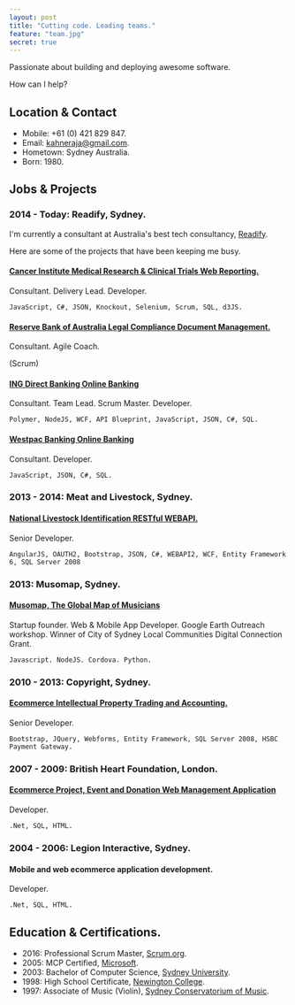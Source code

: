 ```yaml
---
layout: post
title: "Cutting code. Leading teams."
feature: "team.jpg"
secret: true
---
```


Passionate about building and deploying awesome software.

How can I help?

## Location & Contact

- Mobile: +61 (0) 421 829 847.
- Email: kahneraja@gmail.com.
- Hometown: Sydney Australia.
- Born: 1980.

## Jobs & Projects

### 2014 - Today: Readify, Sydney.

I'm currently a consultant at Australia's best tech consultancy, [Readify](http://www.readify.net).

Here are some of the projects that have been keeping me busy.

#### [Cancer Institute Medical Research & Clinical Trials Web Reporting.](http://www.cancerinstitute.org.au)

Consultant. Delivery Lead. Developer.

	JavaScript, C#, JSON, Knockout, Selenium, Scrum, SQL, d3JS.

#### [Reserve Bank of Australia Legal Compliance Document Management.](http://www.rba.gov.au)

Consultant. Agile Coach.

(Scrum)

#### [ING Direct Banking Online Banking](http://www.ingdirect.com.au)

Consultant. Team Lead. Scrum Master. Developer.

	Polymer, NodeJS, WCF, API Blueprint, JavaScript, JSON, C#, SQL.

#### [Westpac Banking Online Banking](http://www.westpac.com.au)

Consultant. Developer.

	JavaScript, JSON, C#, SQL.

### 2013 - 2014: Meat and Livestock, Sydney.

#### [National Livestock Identification RESTful WEBAPI.](http://www.nlis.com.au)

Senior Developer.

	AngularJS, OAUTH2, Bootstrap, JSON, C#, WEBAPI2, WCF, Entity Framework 6, SQL Server 2008

### 2013: Musomap, Sydney.

#### [Musomap, The Global Map of Musicians](http://www.musomap.com)

Startup founder. Web & Mobile App Developer. Google Earth Outreach workshop. Winner of City of Sydney Local Communities Digital Connection Grant. 

	Javascript. NodeJS. Cordova. Python.

### 2010 - 2013: Copyright, Sydney.

#### [Ecommerce Intellectual Property Trading and Accounting.](http://www.copyright.org.au)

Senior Developer.

	Bootstrap, JQuery, Webforms, Entity Framework, SQL Server 2008, HSBC Payment Gateway.

### 2007 - 2009: British Heart Foundation, London.

#### [Ecommerce Project, Event and Donation Web Management Application](http://www.bhf.org.uk)

Developer.

	.Net, SQL, HTML.

### 2004 - 2006: Legion Interactive, Sydney.

#### Mobile and web ecommerce application development.

Developer.

	.Net, SQL, HTML.

## Education & Certifications.

- 2016: Professional Scrum Master, [Scrum.org](http://www.scrum.org).
- 2005: MCP Certified, [Microsoft](http://www.microsoft.com). 
- 2003: Bachelor of Computer Science, [Sydney University](http://sydney.edu.au/).
- 1998: High School Certificate, [Newington College](http://www.newington.nsw.edu.au).
- 1997: Associate of Music (Violin), [Sydney Conservatorium of Music](http://music.sydney.edu.au).
